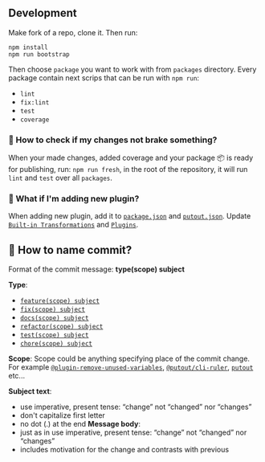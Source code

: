 ## Development

Make fork of a repo, clone it. Then run:

```
npm install
npm run bootstrap
```

Then choose `package` you want to work with from `packages` directory.
Every package contain next scrips that can be run with `npm run`:
- `lint`
- `fix:lint`
- `test`
- `coverage`

### 🤷 How to check if my changes not brake something?
When your made changes, added coverage and your package 📦 is ready for publishing, run: `npm run fresh`,
in the root of the repository, it will run `lint` and `test` over all `packages`.

### 🤷 What if I'm adding new plugin?
When adding new plugin, add it to [`package.json`](https://github.com/coderaiser/putout/blob/master/packages/putout/package.json) and [`putout.json`](https://github.com/coderaiser/putout/blob/master/packages/putout/putout.json).
Update [`Built-in Transformations`](https://github.com/coderaiser/putout#built-in-transformations) and [`Plugins`](https://github.com/coderaiser/putout#plugins-1).

## 🤷 How to name commit?
Format of the commit message: **type(scope) subject**

**Type**:
- [`feature(scope) subject`](https://github.com/coderaiser/putout/commit/6155a9b8f8b44675f1956db94e3f65a202648d38)
- [`fix(scope) subject`](https://github.com/coderaiser/putout/commit/cccea1f51230bbe663cf386e407f67d0bf32a9ee)
- [`docs(scope) subject`](https://github.com/coderaiser/putout/commit/bf0ee7cae8e1ab38befc8b4586aa750b34483078)
- [`refactor(scope) subject`](https://github.com/coderaiser/putout/commit/0bd6c3400f79e70307161d95580317c1f6d63c41)
- [`test(scope) subject`](https://github.com/coderaiser/putout/issues/82)
- [`chore(scope) subject`](https://github.com/coderaiser/putout/commit/202810ae7debf78b30770cf0cb5d3cdefa83c7ec)

**Scope**:
Scope could be anything specifying place of the commit change.
For example [`@plugin-remove-unused-variables`](https://github.com/coderaiser/putout/blob/master/packages/putout/package.json), [`@putout/cli-ruler`](https://github.com/coderaiser/putout/blob/master/packages/putout/package.json), [`putout`](https://github.com/coderaiser/putout/blob/master/packages/putout/) etc...

**Subject text**:
- use imperative, present tense: “change” not “changed” nor “changes”
- don't capitalize first letter
- no dot (.) at the end
**Message body**:
- just as in <subject> use imperative, present tense: “change” not “changed” nor “changes”
- includes motivation for the change and contrasts with previous 
